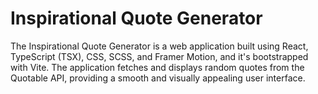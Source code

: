 # Inspirational Quote Generator

The Inspirational Quote Generator is a web application built using React, TypeScript (TSX), CSS, SCSS, and Framer Motion, and it's bootstrapped with Vite. The application fetches and displays random quotes from the Quotable API, providing a smooth and visually appealing user interface.

